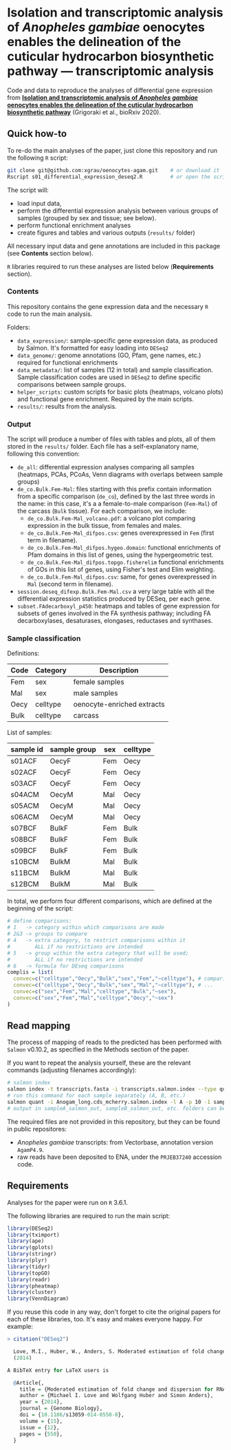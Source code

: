 # Isolation and transcriptomic analysis of *Anopheles gambiae* oenocytes enables the delineation of the cuticular hydrocarbon biosynthetic pathway — transcriptomic analysis

Code and data to reproduce the analyses of differential gene expression from [**Isolation and transcriptomic analysis of *Anopheles gambiae* oenocytes enables the delineation of the cuticular hydrocarbon biosynthetic pathway**](https://www.biorxiv.org/content/10.1101/2020.04.28.065938v1) (Grigoraki et al., bioRxiv 2020).

## Quick how-to

To re-do the main analyses of the paper, just clone this repository and run the following `R` script:

```bash
git clone git@github.com:xgrau/oenocytes-agam.git    # or download it
Rscript s01_differential_expression_deseq2.R         # or open the script and tinker with it
```

The script will:

* load input data,
* perform the differential expression analysis between various groups of samples (grouped by sex and tissue; see below).
* perform functional enrichment analyses
* create figures and tables and various outputs (`results/` folder)

All necessary input data and gene annotations are included in this package (see **Contents** section below).

`R` libraries required to run these analyses are listed below (**Requirements** section).

### Contents

This repository contains the gene expression data and the necessary `R` code to run the main analysis.

Folders:

* `data_expression/`: sample-specific gene expression data, as produced by Salmon. It's formatted for easy loading into `DESeq2`
* `data_genome/`: genome annotations (GO, Pfam, gene names, etc.) required for functional enrichments
* `data_metadata/`: list of samples (12 in total) and sample classification. Sample classification codes are used in `DESeq2` to define specific comparisons between sample groups.
* `helper_scripts`: custom scripts for basic plots (heatmaps, volcano plots) and functional gene enrichment. Required by the main scripts.
* `results/`: results from the analysis.

### Output

The script will produce a number of files with tables and plots, all of them stored in the `results/` folder. Each file has a self-explanatory name, following this convention:

* `de_all`: differential expression analyses comparing all samples (heatmaps, PCAs, PCoAs, Venn diagrams with overlaps between sample groups)
* `de_co.Bulk.Fem-Mal`: files starting with this prefix contain information from a specific comparison (`de_co`), defined by the last three words in the name: in this case, it's a a female-to-male  comparison (`Fem-Mal`) of the carcass (`Bulk` tissue). For each comparison, we include:
  * `de_co.Bulk.Fem-Mal_volcano.pdf`: a volcano plot comparing expression in the bulk tissue, from females and males.
  * `de_co.Bulk.Fem-Mal_difpos.csv`: genes overexpressed in `Fem` (first term in filename).
  * `de_co.Bulk.Fem-Mal_difpos.hygeo.domain`: functional enrichments of Pfam domains in this list of genes, using the hypergeometric test.
  * `de_co.Bulk.Fem-Mal_difpos.topgo.fisherelim` functional enrichments of GOs in this list of genes, using Fisher's test and Elim weighting.
  * `de_co.Bulk.Fem-Mal_difpos.csv`: same, for genes overexpressed in `Mal` (second term in filename).
* `session.deseq_difexp.Bulk.Fem-Mal.csv` a very large table with all the differential expression statistics produced by DESeq, per each gene.
* `subset.FAdecarboxyl_p450`: heatmaps and tables of gene expression for subsets of genes involved in the FA synthesis pathway; including FA decarboxylases, desaturases, elongases, reductases and synthases.

### Sample classification

Definitions:

| Code | Category |  Description |
|-----| -- |-------|
| Fem | sex | female samples   |
| Mal | sex | male samples   |
| Oecy | celltype | oenocyte-enriched extracts   |
| Bulk | celltype | carcass |

List of samples:

| sample id | sample group |sex | celltype
| --- | --- | --- | --- |
| s01ACF | OecyF | Fem | Oecy
| s02ACF | OecyF | Fem | Oecy
| s03ACF | OecyF | Fem | Oecy
| s04ACM | OecyM | Mal | Oecy
| s05ACM | OecyM | Mal | Oecy
| s06ACM | OecyM | Mal | Oecy
| s07BCF | BulkF | Fem | Bulk
| s08BCF | BulkF | Fem | Bulk
| s09BCF | BulkF | Fem | Bulk
| s10BCM | BulkM | Mal | Bulk
| s11BCM | BulkM | Mal | Bulk
| s12BCM | BulkM | Mal | Bulk

In total, we perform four different comparisons, which are defined at the beginning of the script:

```R
# define comparisons:
# 1   -> category within which comparisons are made
# 2&3 -> groups to compare
# 4   -> extra category, to restrict comparisons within it
#        ALL if no restrictions are intended
# 5   -> group within the extra category that will be used;
#        ALL if no restrictions are intended
# 6   -> formula for DEseq comparisons
complis = list(
  convec=c("celltype","Oecy","Bulk","sex","Fem","~celltype"), # comparison of oecy vs. bulk in females
  convec=c("celltype","Oecy","Bulk","sex","Mal","~celltype"), # ...
  convec=c("sex","Fem","Mal","celltype","Bulk","~sex"),
  convec=c("sex","Fem","Mal","celltype","Oecy","~sex")
)
```

## Read mapping

The process of mapping of reads to the predicted has been performed with `Salmon` v0.10.2, as specified in the Methods section of the paper.

If you want to repeat the analysis yourself, these are the relevant commands (adjusting filenames accordingly):

```bash
# salmon index
salmon index -t transcripts.fasta -i transcripts.salmon.index --type quasi -k 31 1> log_index.log 2> &1
# run this command for each sample separately (A, B, etc.)
salmon quant -i Anogam_long.cds_mcherry.salmon.index -l A -p 10 -1 sampleA_1.fastq.gz -2 sampleA_2.fastq.gz -o sampleA_salmon_out 1> log_quant.log 2> &1
# output in sampleA_salmon_out, sampleB_salmon_out, etc. folders can be loaded to DESeq2 using the main script
```

The required files are not provided in this repository, but they can be found in public repositores:

* *Anopheles gambiae* transcripts: from Vectorbase, annotation version `AgamP4.9`.
* raw reads have been deposited to ENA, under the `PRJEB37240` accession code.

## Requirements

Analyses for the paper were run on `R` 3.6.1.

The following libraries are required to run the main script:

```R
library(DESeq2)
library(tximport)
library(ape)
library(gplots)
library(stringr)
library(plyr)
library(tidyr)
library(topGO)
library(readr)
library(pheatmap)
library(cluster)
library(VennDiagram)
```

If you reuse this code in any way, don't forget to cite the original papers for each of these libraries, too. It's easy and makes everyone happy. For example:

```R
> citation("DESeq2")

  Love, M.I., Huber, W., Anders, S. Moderated estimation of fold change and dispersion for RNA-seq data with DESeq2 Genome Biology 15(12):550
  (2014)

A BibTeX entry for LaTeX users is

  @Article{,
    title = {Moderated estimation of fold change and dispersion for RNA-seq data with DESeq2},
    author = {Michael I. Love and Wolfgang Huber and Simon Anders},
    year = {2014},
    journal = {Genome Biology},
    doi = {10.1186/s13059-014-0550-8},
    volume = {15},
    issue = {12},
    pages = {550},
  }
```
